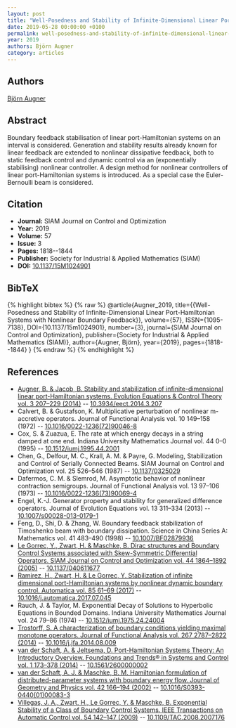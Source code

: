 ```yaml
---
layout: post
title: "Well-Posedness and Stability of Infinite-Dimensional Linear Port-Hamiltonian Systems with Nonlinear Boundary Feedback"
date: 2019-05-28 00:00:00 +0100
permalink: well-posedness-and-stability-of-infinite-dimensional-linear-port-hamiltonian-systems-with-nonlinear-boundary-feedback
year: 2019
authors: Björn Augner
category: articles
---
```

 
## Authors
[Björn Augner](authors/bjorn-augner)
 
## Abstract
Boundary feedback stabilisation of linear port-Hamiltonian systems on an interval is considered. Generation and stability results already known for linear feedback are extended to nonlinear dissipative feedback, both to static feedback control and dynamic control via an (exponentially stabilising) nonlinear controller. A design method for nonlinear controllers of linear port-Hamiltonian systems is introduced. As a special case the Euler-Bernoulli beam is considered.
 
## Citation
- **Journal:** SIAM Journal on Control and Optimization
- **Year:** 2019
- **Volume:** 57
- **Issue:** 3
- **Pages:** 1818--1844
- **Publisher:** Society for Industrial & Applied Mathematics (SIAM)
- **DOI:** [10.1137/15M1024901](https://doi.org/10.1137/15M1024901)
 
## BibTeX
{% highlight bibtex %}
{% raw %}
@article{Augner_2019,
  title={{Well-Posedness and Stability of Infinite-Dimensional Linear Port-Hamiltonian Systems with Nonlinear Boundary Feedback}},
  volume={57},
  ISSN={1095-7138},
  DOI={10.1137/15m1024901},
  number={3},
  journal={SIAM Journal on Control and Optimization},
  publisher={Society for Industrial & Applied Mathematics (SIAM)},
  author={Augner, Björn},
  year={2019},
  pages={1818--1844}
}
{% endraw %}
{% endhighlight %}
 
## References
- [Augner, B. & Jacob, B. Stability and stabilization of infinite-dimensional linear port-Hamiltonian systems. Evolution Equations &amp; Control Theory vol. 3 207–229 (2014)](stability-and-stabilization-of-infinite-dimensional-linear-port-hamiltonian-systems) -- [10.3934/eect.2014.3.207](https://doi.org/10.3934/eect.2014.3.207)
- Calvert, B. & Gustafson, K. Multiplicative perturbation of nonlinear m-accretive operators. Journal of Functional Analysis vol. 10 149–158 (1972) -- [10.1016/0022-1236(72)90046-8](https://doi.org/10.1016/0022-1236(72)90046-8)
- Cox, S. & Zuazua, E. The rate at which energy decays in a string damped at one end. Indiana University Mathematics Journal vol. 44 0–0 (1995) -- [10.1512/iumj.1995.44.2001](https://doi.org/10.1512/iumj.1995.44.2001)
- Chen, G., Delfour, M. C., Krall, A. M. & Payre, G. Modeling, Stabilization and Control of Serially Connected Beams. SIAM Journal on Control and Optimization vol. 25 526–546 (1987) -- [10.1137/0325029](https://doi.org/10.1137/0325029)
- Dafermos, C. M. & Slemrod, M. Asymptotic behavior of nonlinear contraction semigroups. Journal of Functional Analysis vol. 13 97–106 (1973) -- [10.1016/0022-1236(73)90069-4](https://doi.org/10.1016/0022-1236(73)90069-4)
- Engel, K.-J. Generator property and stability for generalized difference operators. Journal of Evolution Equations vol. 13 311–334 (2013) -- [10.1007/s00028-013-0179-1](https://doi.org/10.1007/s00028-013-0179-1)
- Feng, D., Shi, D. & Zhang, W. Boundary feedback stabilization of Timoshenko beam with boundary dissipation. Science in China Series A: Mathematics vol. 41 483–490 (1998) -- [10.1007/BF02879936](https://doi.org/10.1007/BF02879936)
- [Le Gorrec, Y., Zwart, H. & Maschke, B. Dirac structures and Boundary Control Systems associated with Skew-Symmetric Differential Operators. SIAM Journal on Control and Optimization vol. 44 1864–1892 (2005)](dirac-structures-and-boundary-control-systems-associated-with-skew-symmetric-differential-operators) -- [10.1137/040611677](https://doi.org/10.1137/040611677)
- [Ramirez, H., Zwart, H. & Le Gorrec, Y. Stabilization of infinite dimensional port-Hamiltonian systems by nonlinear dynamic boundary control. Automatica vol. 85 61–69 (2017)](stabilization-of-infinite-dimensional-port-hamiltonian-systems-by-nonlinear-dynamic-boundary-control) -- [10.1016/j.automatica.2017.07.045](https://doi.org/10.1016/j.automatica.2017.07.045)
- Rauch, J. & Taylor, M. Exponential Decay of Solutions to Hyperbolic Equations in Bounded Domains. Indiana University Mathematics Journal vol. 24 79–86 (1974) -- [10.1512/iumj.1975.24.24004](https://doi.org/10.1512/iumj.1975.24.24004)
- [Trostorff, S. A characterization of boundary conditions yielding maximal monotone operators. Journal of Functional Analysis vol. 267 2787–2822 (2014)](a-characterization-of-boundary-conditions-yielding-maximal-monotone-operators) -- [10.1016/j.jfa.2014.08.009](https://doi.org/10.1016/j.jfa.2014.08.009)
- [van der Schaft, A. & Jeltsema, D. Port-Hamiltonian Systems Theory: An Introductory Overview. Foundations and Trends® in Systems and Control vol. 1 173–378 (2014)](port-hamiltonian-systems-theory-an-introductory-overview-journal) -- [10.1561/2600000002](https://doi.org/10.1561/2600000002)
- [van der Schaft, A. J. & Maschke, B. M. Hamiltonian formulation of distributed-parameter systems with boundary energy flow. Journal of Geometry and Physics vol. 42 166–194 (2002)](hamiltonian-formulation-of-distributed-parameter-systems-with-boundary-energy-flow) -- [10.1016/S0393-0440(01)00083-3](https://doi.org/10.1016/S0393-0440(01)00083-3)
- [Villegas, J. A., Zwart, H., Le Gorrec, Y. & Maschke, B. Exponential Stability of a Class of Boundary Control Systems. IEEE Transactions on Automatic Control vol. 54 142–147 (2009)](exponential-stability-of-a-class-of-boundary-control-systems) -- [10.1109/TAC.2008.2007176](https://doi.org/10.1109/TAC.2008.2007176)

